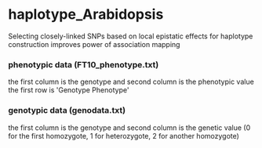 # haplotype_Arabidopsis
Selecting closely-linked SNPs based on local epistatic effects for haplotype construction improves power of association mapping

### phenotypic data (FT10_phenotype.txt)
the first column is the genotype and second column is the phenotypic value
the first row is 'Genotype	Phenotype'

### genotypic data (genodata.txt)
the first column is the genotype and second column is the genetic value (0 for the first homozygote, 1 for heterozygote, 2 for another homozygote)


